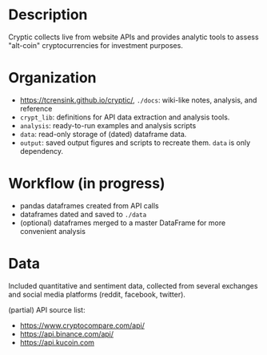 # Description
Cryptic collects live from website APIs and provides analytic tools to assess "alt-coin" cryptocurrencies for investment purposes.

# Organization
- https://tcrensink.github.io/cryptic/, `./docs`: wiki-like notes, analysis, and reference
- `crypt_lib`: definitions for API data extraction and analysis tools.
- `analysis`: ready-to-run examples and analysis scripts
- `data`: read-only storage of (dated) dataframe data.
- `output`: saved output figures and scripts to recreate them.  `data` is only dependency.

# Workflow (in progress)
- pandas dataframes created from API calls
- dataframes dated and saved to `./data`
- (optional) dataframes merged to a master DataFrame for more convenient analysis

# Data
Included quantitative and sentiment data, collected from several exchanges and social media platforms (reddit, facebook, twitter).  

(partial) API source list:
- https://www.cryptocompare.com/api/
- https://api.binance.com/api/
- https://api.kucoin.com